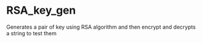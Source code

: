 # RSA_key_gen
Generates a pair of key using RSA algorithm and then encrypt and decrypts a string to test them
